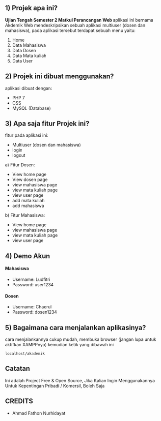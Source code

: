 ## 1) Projek apa ini?
<b>Ujian Tengah Semester 2 Matkul Perancangan Web </b>
aplikasi ini bernama Akdemik Web mendeskripsikan sebuah aplikasi multiuser (dosen dan mahasiswa), pada aplikasi tersebut terdapat sebuah menu yaitu:
1) Home
2) Data Mahasiswa
3) Data Dosen
4) Data Mata kuliah
5)  Data User

## 2) Projek ini dibuat menggunakan?
aplikasi dibuat dengan:
- PHP 7
- CSS
- MySQL (Database)

## 3) Apa saja fitur Projek ini?
fitur pada aplikasi ini:
- Multiuser (dosen dan mahasiswa)
- login
- logout

a) Fitur Dosen:
- View home page
- View dosen page
- view mahasiswa page
- view mata kuliah page
- view user page
- add mata kuliah
- add mahasiswa

b) Fitur Mahasiswa:
- View home page
- view mahasiswa page
- view mata kuliah page
- view user page

## 4) Demo Akun
#### Mahasiswa
- Username: Ludfitri
- Password: user1234

#### Dosen
- Username: Chaerul
- Password: dosen1234

## 5) Bagaimana cara menjalankan aplikasinya?
cara menjalankannya cukup mudah, membuka browser (jangan lupa untuk aktifkan XAMPPnya) kemudian ketik yang dibawah ini
```
localhost/akademik
```


## Catatan
Ini adalah Project Free & Open Source, Jika Kalian Ingin Menggunakannya Untuk Kepentingan Pribadi / Komersil, Boleh Saja

## CREDITS
- Ahmad Fathon Nurhidayat
